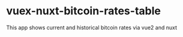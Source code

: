 # vuex-nuxt-bitcoin-rates-table
This app shows current and historical bitcoin rates via vue2 and nuxt
